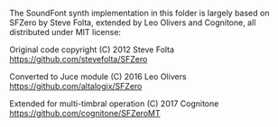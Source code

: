 The SoundFont synth implementation in this folder is largely based on SFZero by Steve Folta, extended by Leo Olivers and Cognitone, all distributed under MIT license:

Original code copyright (C) 2012 Steve Folta
https://github.com/stevefolta/SFZero

Converted to Juce module (C) 2016 Leo Olivers
https://github.com/altalogix/SFZero

Extended for multi-timbral operation (C) 2017 Cognitone
https://github.com/cognitone/SFZeroMT

